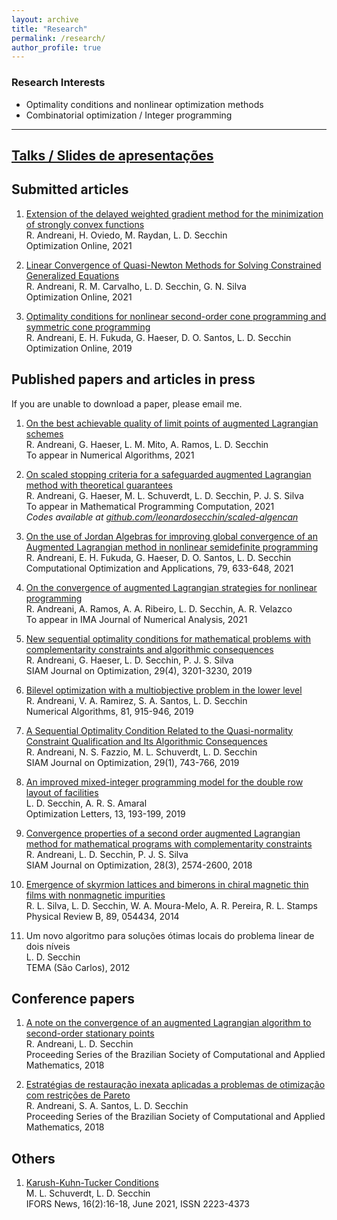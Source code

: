 ```yaml
---
layout: archive
title: "Research"
permalink: /research/
author_profile: true
---
```


### Research Interests

- Optimality conditions and nonlinear optimization methods
- Combinatorial optimization / Integer programming

------

## [Talks / Slides de apresentações](/talks/)


## Submitted articles

1. [Extension of the delayed weighted gradient method for the minimization of strongly convex functions](http://www.optimization-online.org/DB_HTML/2021/09/8591.html)  
   R. Andreani, H. Oviedo, M. Raydan, L. D. Secchin  
   Optimization Online, 2021

1. [Linear Convergence of Quasi-Newton Methods for Solving Constrained Generalized Equations](http://www.optimization-online.org/DB_HTML/2021/05/8400.html)  
   R. Andreani, R. M. Carvalho, L. D. Secchin, G. N. Silva  
   Optimization Online, 2021

1. [Optimality conditions for nonlinear second-order cone programming and symmetric cone programming](http://www.optimization-online.org/DB_HTML/2019/10/7436.html)  
   R. Andreani, E. H. Fukuda, G. Haeser, D. O. Santos, L. D. Secchin  
   Optimization Online, 2019


## Published papers and articles in press

If you are unable to download a paper, please email me.

1. [On the best achievable quality of limit points of augmented Lagrangian schemes](http://www.optimization-online.org/DB_HTML/2020/07/7929.html)  
   R. Andreani, G. Haeser, L. M. Mito, A. Ramos, L. D. Secchin  
   To appear in Numerical Algorithms, 2021

1. [On scaled stopping criteria for a safeguarded augmented Lagrangian method with theoretical guarantees](https://doi.org/10.1007/s12532-021-00207-9)  
   R. Andreani, G. Haeser, M. L. Schuverdt, L. D. Secchin, P. J. S. Silva  
   To appear in Mathematical Programming Computation, 2021  
   *Codes available at [github.com/leonardosecchin/scaled-algencan](https://github.com/leonardosecchin/scaled-algencan)*

1. [On the use of Jordan Algebras for improving global convergence of an Augmented Lagrangian method in nonlinear semidefinite programming](https://doi.org/10.1007/s10589-021-00281-8)  
   R. Andreani, E. H. Fukuda, G. Haeser, D. O. Santos, L. D. Secchin  
   Computational Optimization and Applications, 79, 633-648, 2021

1. [On the convergence of augmented Lagrangian strategies for nonlinear programming](https://doi.org/10.1093/imanum/drab021)  
   R. Andreani, A. Ramos, A. A. Ribeiro, L. D. Secchin, A. R. Velazco  
   To appear in IMA Journal of Numerical Analysis, 2021

1. [New sequential optimality conditions for mathematical problems with complementarity constraints and algorithmic consequences](https://doi.org/10.1137/18M121040X)  
   R. Andreani, G. Haeser, L. D. Secchin, P. J. S. Silva  
   SIAM Journal on Optimization, 29(4), 3201-3230, 2019

1. [Bilevel optimization with a multiobjective problem in the lower level](https://doi.org/10.1007/s11075-018-0576-1)  
   R. Andreani, V. A. Ramirez, S. A. Santos, L. D. Secchin  
   Numerical Algorithms, 81, 915-946, 2019

1. [A Sequential Optimality Condition Related to the Quasi-normality Constraint Qualification and Its Algorithmic Consequences](https://doi.org/10.1137/17M1147330)  
   R. Andreani, N. S. Fazzio, M. L. Schuverdt, L. D. Secchin  
   SIAM Journal on Optimization, 29(1), 743-766, 2019

1. [An improved mixed-integer programming model for the double row layout of facilities](https://doi.org/10.1007/s11590-018-1263-9)  
   L. D. Secchin, A. R. S. Amaral  
   Optimization Letters, 13, 193-199, 2019

1. [Convergence properties of a second order augmented Lagrangian method for mathematical programs with complementarity constraints](https://doi.org/10.1137/17M1125698)  
   R. Andreani, L. D. Secchin, P. J. S. Silva  
   SIAM Journal on Optimization, 28(3), 2574-2600, 2018

1. [Emergence of skyrmion lattices and bimerons in chiral magnetic thin films with nonmagnetic impurities](https://journals.aps.org/prb/abstract/10.1103/PhysRevB.89.054434)  
   R. L. Silva, L. D. Secchin, W. A. Moura-Melo, A. R. Pereira, R. L. Stamps  
   Physical Review B, 89, 054434, 2014

1. Um novo algoritmo para soluções ótimas locais do problema linear de dois níveis  
   L. D. Secchin  
   TEMA (São Carlos), 2012


## Conference papers

1. [A note on the convergence of an augmented Lagrangian algorithm to second-order stationary points](https://www.researchgate.net/profile/Leonardo_Secchin/publication/323178751_A_note_on_the_convergence_of_an_augmented_Lagrangian_algorithm_to_second-order_stationary_points/links/5a84c0b6aca272c99ac388d8/A-note-on-the-convergence-of-an-augmented-Lagrangian-algorithm-to-second-order-stationary-points.pdf)  
   R. Andreani, L. D. Secchin  
   Proceeding Series of the Brazilian Society of Computational and Applied Mathematics, 2018

1. [Estratégias de restauração inexata aplicadas a problemas de otimização com restrições de Pareto](https://doi.org/10.5540/03.2018.006.01.0359)  
   R. Andreani, S. A. Santos, L. D. Secchin  
   Proceeding Series of the Brazilian Society of Computational and Applied Mathematics, 2018


## Others

1. [Karush-Kuhn-Tucker Conditions](/files/kkt_ifors.pdf)  
   M. L. Schuverdt, L. D. Secchin  
   IFORS News, 16(2):16-18, June 2021, ISSN 2223-4373


<!--## See also

- [Curriculum Lattes (in portuguese)](http://lattes.cnpq.br/4273961903394165)
- [Researchgate profile](https://www.researchgate.net/profile/Leonardo_Secchin)
- [Google Scholar](https://scholar.google.com.br/citations?hl=pt-BR&user=Ak9JXRUAAAAJ)
- [ORCID](https://orcid.org/0000-0002-9224-9051)-->
